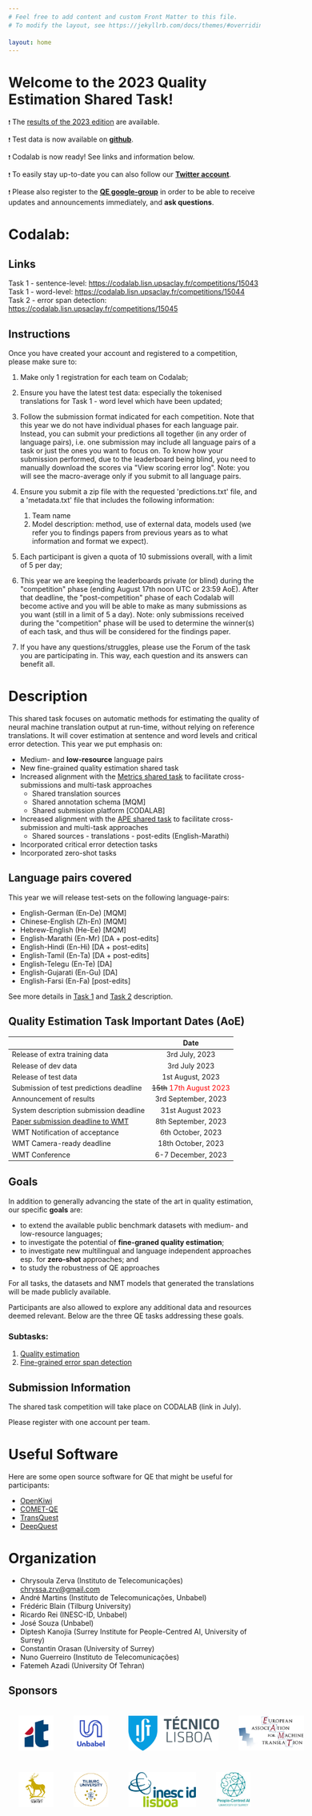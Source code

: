 ```yaml
---
# Feel free to add content and custom Front Matter to this file.
# To modify the layout, see https://jekyllrb.com/docs/themes/#overriding-theme-defaults

layout: home
---
```


# Welcome to the 2023 Quality Estimation Shared Task!

``❗`` The <a href="https://www.statmt.org/wmt23/quality-estimation-task_results.html">results of the 2023 edition</a> are available.

``❗`` Test data is now available on  [**github**](https://github.com/WMT-QE-Task/wmt-qe-2023-data/tree/main/test_data_2023).

``❗`` Codalab is now ready! See links and information below.

``❗`` To easily stay up-to-date you can also follow our [**Twitter account**](https://twitter.com/qe_task).

``❗`` Please also register to the [**QE google-group**](https://groups.google.com/g/wmt-qe-shared-task/) in order to be able to receive updates and announcements immediately, and **ask questions**.

# Codalab:


## Links
Task 1 - sentence-level:  https://codalab.lisn.upsaclay.fr/competitions/15043
Task 1 - word-level: https://codalab.lisn.upsaclay.fr/competitions/15044
Task 2 - error span detection: https://codalab.lisn.upsaclay.fr/competitions/15045 


## Instructions

Once you have created your account and registered to a competition, please make sure to:

1. Make only 1 registration for each team on Codalab;

2. Ensure you have the latest test data: especially the tokenised translations for Task 1 - word level which have been updated;

3. Follow the submission format indicated for each competition. Note that this year we do not have individual phases for each language pair. Instead, you can submit your predictions all together (in any order of language pairs), i.e. one submission may include all language pairs of a task or just the ones you want to focus on. 
To know how your submission performed, due to the leaderboard being blind, you need to manually download the scores via "View scoring error log".  Note: you will see the macro-average only if you submit to all language pairs.

4. Ensure you submit a zip file with the requested 'predictions.txt' file, and a 'metadata.txt' file that includes the following information:
    1. Team name
    2. Model description: method, use of external data, models used (we refer you to findings papers from previous years as to what information and format we expect).

5. Each participant is given a quota of 10 submissions overall, with a limit of 5 per day;

6. This year we are keeping the leaderboards private (or blind) during the "competition" phase (ending August 17th noon UTC or 23:59 AoE). After that deadline, the "post-competition" phase of each Codalab will become active and you will be able to make as many submissions as you want (still in a limit of 5 a day).
Note: only submissions received during the "competition" phase will be used to determine the winner(s) of each task, and thus will be considered for the findings paper.

7. If you have any questions/struggles, please use the Forum of the task you are participating in. This way, each question and its answers can benefit all.


# Description
This shared task focuses on automatic methods for estimating the quality of neural machine translation output at run-time, without relying on reference translations. It will cover estimation at sentence and word levels and critical error detection. This year we put emphasis on:

* Medium- and **low-resource** language pairs  
* New fine-grained quality estimation shared task 
* Increased alignment with the [Metrics shared task](https://wmt-metrics-task.github.io/) to facilitate cross-submissions and multi-task approaches
	* Shared translation sources
	* Shared annotation schema [MQM]
	* Shared submission platform [CODALAB]
* Increased alignment with the [APE shared task](http://www2.statmt.org/wmt23/ape-task.html) to facilitate cross-submission and multi-task approaches
	* Shared sources - translations - post-edits  (English-Marathi) 
* Incorporated critical error detection tasks
* Incorporated zero-shot tasks
## Language pairs covered

This year we will release test-sets on the following language-pairs:
* English-German (En-De)   [MQM]
* Chinese-English (Zh-En)  [MQM] 
* Hebrew-English   (He-Ee)  [MQM]
* English-Marathi (En-Mr)    [DA + post-edits]
* English-Hindi (En-Hi)        [DA + post-edits]
* English-Tamil (En-Ta)       [DA + post-edits]
* English-Telegu (En-Te)  [DA]
* English-Gujarati (En-Gu)   [DA]
* English-Farsi (En-Fa) [post-edits]


See more details in [Task 1](./subtasks/task1.md) and [Task 2](./subtasks/task2.md) description.




## Quality Estimation Task Important Dates (AoE)

|  | Date |
| ----------- | :-----------: |
| Release of extra training data | 3rd July, 2023 |
| Release of dev data | 3rd July 2023 | 
| Release of test data | 1st August, 2023 |
| Submission of test predictions deadline | ~~15th~~ <span style="color:red">17th August 2023</span> |  
| Announcement of results | 3rd September, 2023|
| System description submission deadline | 31st August 2023 |
| [Paper submission deadline to WMT](http://www2.statmt.org/wmt23/) | 8th September, 2023 |
| WMT Notification of acceptance | 6th October, 2023 |
| WMT Camera-ready deadline | 18th October, 2023 |
| WMT Conference | 6-7 December, 2023 |

## Goals

In addition to generally advancing the state of the art in quality estimation, our specific **goals** are:

- to extend the available public benchmark datasets with medium- and low-resource languages;
- to investigate the potential of **fine-graned quality estimation**;
- to investigate new multilingual and language independent approaches esp. for **zero-shot** approaches; and
- to study the robustness of QE approaches

For all tasks, the datasets and NMT models that generated the translations will be made publicly available.

Participants are also allowed to explore any additional data and resources deemed relevant. Below are the three QE tasks addressing these goals.

### Subtasks:

1. [Quality estimation](./subtasks/task1/)
2. [Fine-grained error span detection](./subtasks/task2/) 


## Submission Information
The shared task competition will take place on CODALAB (link in July).

Please register with one account per team.

# Useful Software
Here are some open source software for QE that might be useful for participants:
- [OpenKiwi](https://github.com/Unbabel/OpenKiwi)
- [COMET-QE](https://unbabel.github.io/COMET/html/models.html) 
- [TransQuest](https://github.com/TharinduDR/TransQuest)
- [DeepQuest](https://github.com/sheffieldnlp/deepQuest)   

 
# Organization

- Chrysoula Zerva (Instituto de Telecomunicações) [chryssa.zrv@gmail.com](chryssa.zrv@gmail.com)
- André Martins (Instituto de Telecomunicações, Unbabel)
- Frédéric Blain (Tilburg University)
- Ricardo Rei (INESC-ID, Unbabel)
- José Souza (Unbabel) 
- Diptesh Kanojia (Surrey Institute for People-Centred AI, University of Surrey)
- Constantin Orasan (University of Surrey)
- Nuno Guerreiro (Instituto de Telecomunicações) 
- Fatemeh Azadi (University Of Tehran) 


## Sponsors

<style>
	.column {
	  float: left;
	  padding: 20px;
	}
	
</style>
<div style="position: relative; width: 700px; height: 100px; min-height: 200px">    
    <div style="position: relative; bottom: 0px;">
	   <div class="column">
	     <img src="/public/css/IT.png" height=70px width=auto>
	   </div>
	   <div class="column">
	     <img src="/public/css/unbabel.png" height=70px width=auto>
	   </div>
	   <div class="column">
	     <img src="/public/css/IST.png" height=70px width=auto>
	   </div>
	   <div class="column">
	     <img src="/public/css/eamt-logo.jpg" height=70px width=auto>
	   </div>
	</div>
<div style="position: relative; width: 700px; height: 100px; min-height: 200px">    
    <div style="position: relative; bottom: 0px;">
	   <div class="column">
	     <img src="/public/css/Surrey.png" height=70px width=auto>
	   </div>
	   <div class="column">
	     <img src="/public/css/tilburg3.png" height=70px width=auto>
	   </div>
	   <div class="column">
	     <img src="/public/css/INESC-ID.png" height=70px width=auto>
	   </div>
	   <div class="column">
	     <img src="/public/css/surrey.jpeg" height=70px width=auto>
	   </div>
	</div>
